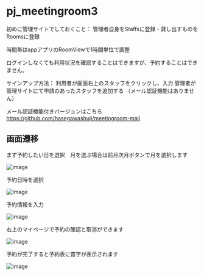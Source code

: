 # pj_meetingroom3

初めに管理サイトでしておくこと：
管理者自身をStaffsに登録・貸し出すものをRoomsに登録

時間帯はappアプリのRoomViewで1時間単位で調整

ログインしなくても利用状況を確認することはできますが、予約することはできません。

サインアップ方法：
利用者が画面右上のスタッフをクリックし、入力
管理者が管理サイトにて申請のあったスタッフを追加する
（メール認証機能はありません）

メール認証機能付きバージョンはこちら　https://github.com/hasegawashuji/meetingroom-mail


## 画面遷移

まず予約したい日を選択　月を選ぶ場合は前月次月ボタンで月を選択します

![image](https://github.com/hasegawa-shuji/meetingroommail/assets/102946478/d3b27990-0473-4a29-a485-ddb8d0db62f9)

予約日時を選択

![image](https://github.com/hasegawa-shuji/meetingroommail/assets/102946478/6c59fe8e-1095-4308-bda5-984f02f2b41c)

予約情報を入力

![image](https://github.com/hasegawa-shuji/meetingroommail/assets/102946478/18120e93-2afd-488c-9461-b3c95cac4527)

右上のマイページで予約の確認と取消ができます

![image](https://github.com/hasegawa-shuji/meetingroommail/assets/102946478/29ffd82d-51ef-41d8-ac46-6a1b7f4d9bbb)

予約が完了すると予約表に苗字が表示されます

![image](https://github.com/hasegawa-shuji/meetingroommail/assets/102946478/fcfa7903-e682-438f-8e4e-60f06e86f17c)
